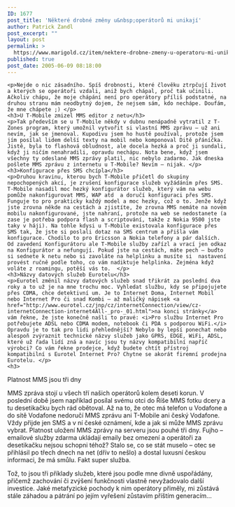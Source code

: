 ```yaml
---
ID: 1677
post_title: 'Některé drobné změny u&nbsp;operátorů mi unikají'
author: Patrick Zandl
post_excerpt: ""
layout: post
permalink: >
  https://www.marigold.cz/item/nektere-drobne-zmeny-u-operatoru-mi-unikaji
published: true
post_date: 2005-06-09 08:18:00
---
```

	<p>Nejde o nic zásadního. Spíš drobnosti, které člověku ztrpčují život a kterých se operátoři vzdali, aniž bych chápal, proč tak učinili. Ačkoliv chápu, že moje chápání není pro operátory příliš podstatné, na druhou stranu mám neodbytný dojem, že nejsem sám, kdo nechápe. Doufám, že mne chápete ;) </p>
	<h3>U T-Mobile zmizel MMS editor z netu</h3>
	<p>Tak především se u T-Mobile někdy v dubnu nenápadně vytratil z T-Zones program, který umožnil vytvořit si vlastní MMS zprávu – už ani nevím, jak se jmenoval. Kupodivu jsem ho hustě používal, protože jsem jím posílal lidem delší texty na mobil nebo komponoval Ditě přáníčka. Jistě, byla to flashová obludnost, ale docela hezká a proč ji sundali, když ji ničím nenahradili, opravdu nechápu. Nota bene, když jsem všechny ty odeslané MMS zprávy platil, nic nebylo zadarmo. Jak dneska pošlete MMS zprávu z internetu u T-Mobile? Nevím – nijak. </p>
	<h3>Konfigurace přes SMS chcípla</h3>
	<p>Druhou kravinu, kterou bych T-Mobile přičetl do skupiny nepochopených akcí, je zrušení konfigurace služeb vyžádáním přes SMS. T-Mobile nasadil moc hezký konfigurátor služeb, který vám na webu pomůže nakonfigurovat MMS, WAP atd  a doručí konfiguraci přes SMS. Funguje to pro prakticky každý model a moc hezky, což o to. Jenže když jste zrovna někde na cestách a zjistíte, že zrovna MMS nemáte na novém mobilu nakonfigurované, jste nahraní, protože na web se nedostanete (a zase je potřeba podpora flash a scriptování, takže z Nokia 9500 jste taky v háji). Na tohle kdysi u T-Mobile existovala konfigurace přes SMS tak, že jste si poslali dotaz na SMS centrum a přišla vám konfigurace. Chodilo to pro Ericsson a Nokia telefony a pár dalších. Od zavedení Konfigurátoru ale T-Mobile služby zařízl a vrací jen odkaz na Konfigurátor a nefungují. Pokud jste na cestách, máte pech – buďto si sednete k netu nebo si zavoláte na helplinku a musíte si  nastavení provést ručně podle toho, co vám nadiktuje helplinka. Zejména když voláte z roamingu, potěší vás to.  </p>
	<h3>Názvy datových služeb Eurotelu</h3>
	<p>Eurotel změnil názvy datových služeb snad třikrát za poslední dva roky a to už je na mne trochu moc. Vyhledat službu, kdy se připojujete přes CDMA, chce detektivní um. Je to Internet Doma, Internet Mobil nebo Internet Pro či snad Kombi – až maličký nápisek <a href="http://www.eurotel.cz/jnp/cz/internetConnection/view/cz-internetConnection-internet4All-_pro-_01.html">na konci stránky</a> vám řekne, že jste konečně našli to pravé: <i>Pro službu Internet Pro potřebujete ADSL nebo CDMA modem, notebook či PDA s podporou WiFi.</i> Opravdu je to tak pro lidi přehlednější? Nebylo by lepší ponechat nebo alespoň zvýraznit technické názvy služeb jako GPRS, EDGE, WiFi, ADSL, které už řada lidí zná a navíc jsou ty názvy kompatibilní napříč výrobci? Co vám řekne prodejce, když budete chtít přístroj kompatibilní s Eurotel Internet Pro? Chytne se akorát firemní prodejna Eurotelu. </p>
	<h3>
Platnost MMS jsou tři dny</h3>
	<p>MMS zpráva stojí u všech tří našich operátorů kolem deseti korun. V poslední době jsem například posílal svému otci do Říše MMS fotku dcery a tu desetikačku bych rád obětoval. Až na to, že otec má telefon u Vodafone a do sítě Vodafone nedoručí MMS zprávu ani T-Mobile ani český Vodafone. Vždy přijde jen SMS a v ní české oznámení, kde a jak si může MMS zprávu vybrat. Platnost uložení MMS zprávy na serveru jsou pouhé tři dny. Fujho – emailové služby zdarma ukládají emaily bez omezení a operátoři za desetikačku nejsou schopni téhož? Stalo se, co se stát muselo – otec se přihlásil po třech dnech na net (dřív to nešlo) a dostal luxusní českou informaci, že má smůlu. Fakt super služba. </p>
	<p>Tož, to jsou tři příklady služeb, které jsou podle mne divně uspořádány, přičemž zachování či zvýšení funkčnosti vlastně nevyžadovalo další investice. Jaké metafyzické pochody k nim operátory přiměly, mi zůstává stále záhadou a pátrání po jejím vyřešení zůstavím příštím generacím…
</p>